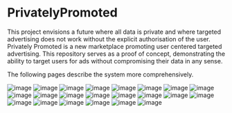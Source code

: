 # PrivatelyPromoted
 
This project envisions a future where all data is private and where targeted advertising does not work without the explicit authorisation of the user. Privately Promoted is a new marketplace promoting user centered targeted advertising. This repository serves as a proof of concept, demonstrating the ability to target users for ads without compromising their data in any sense. 

The following pages describe the system more comprehensively. 

![image](img/1%20(4).png)
![image](img/1%20(5).png)
![image](img/1%20(6).png)
![image](img/1%20(7).png)
![image](img/1%20(8).png)
![image](img/1%20(9).png)
![image](img/1%20(10).png)
![image](img/1%20(11).png)
![image](img/1%20(12).png)
![image](img/1%20(13).png)
![image](img/1%20(14).png)
![image](img/1%20(15).png)
![image](img/1%20(16).png)
![image](img/1%20(17).png)
![image](img/1%20(18).png)
![image](img/1%20(19).png)
![image](img/1%20(20).png)
![image](img/1%20(20).png)
![image](img/1%20(21).png)
![image](img/1%20(1).png)
![image](img/1%20(2).png)
![image](img/1%20(3).png)